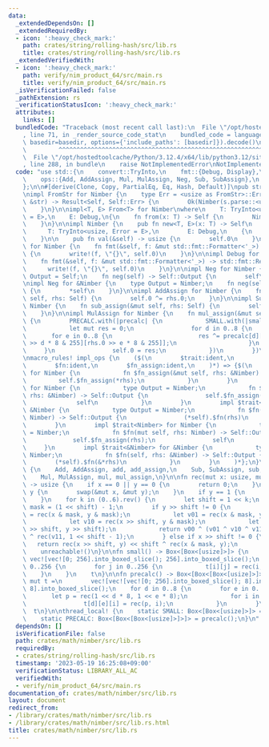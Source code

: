 ```yaml
---
data:
  _extendedDependsOn: []
  _extendedRequiredBy:
  - icon: ':heavy_check_mark:'
    path: crates/string/rolling-hash/src/lib.rs
    title: crates/string/rolling-hash/src/lib.rs
  _extendedVerifiedWith:
  - icon: ':heavy_check_mark:'
    path: verify/nim_product_64/src/main.rs
    title: verify/nim_product_64/src/main.rs
  _isVerificationFailed: false
  _pathExtension: rs
  _verificationStatusIcon: ':heavy_check_mark:'
  attributes:
    links: []
  bundledCode: "Traceback (most recent call last):\n  File \"/opt/hostedtoolcache/Python/3.12.4/x64/lib/python3.12/site-packages/onlinejudge_verify/documentation/build.py\"\
    , line 71, in _render_source_code_stat\n    bundled_code = language.bundle(stat.path,\
    \ basedir=basedir, options={'include_paths': [basedir]}).decode()\n          \
    \         ^^^^^^^^^^^^^^^^^^^^^^^^^^^^^^^^^^^^^^^^^^^^^^^^^^^^^^^^^^^^^^^^^^^^^^^^^^^^^^^^^\n\
    \  File \"/opt/hostedtoolcache/Python/3.12.4/x64/lib/python3.12/site-packages/onlinejudge_verify/languages/rust.py\"\
    , line 288, in bundle\n    raise NotImplementedError\nNotImplementedError\n"
  code: "use std::{\n    convert::TryInto,\n    fmt::{Debug, Display},\n    mem::swap,\n\
    \    ops::{Add, AddAssign, Mul, MulAssign, Neg, Sub, SubAssign},\n    str::FromStr,\n\
    };\n\n#[derive(Clone, Copy, PartialEq, Eq, Hash, Default)]\npub struct Nimber(usize);\n\
    \nimpl FromStr for Nimber {\n    type Err = <usize as FromStr>::Err;\n    fn from_str(s:\
    \ &str) -> Result<Self, Self::Err> {\n        Ok(Nimber(s.parse::<usize>()?))\n\
    \    }\n}\n\nimpl<T, E> From<T> for Nimber\nwhere\n    T: TryInto<usize, Error\
    \ = E>,\n    E: Debug,\n{\n    fn from(x: T) -> Self {\n        Nimber(x.try_into().unwrap())\n\
    \    }\n}\n\nimpl Nimber {\n    pub fn new<T, E>(x: T) -> Self\n    where\n  \
    \      T: TryInto<usize, Error = E>,\n        E: Debug,\n    {\n        Self::from(x)\n\
    \    }\n\n    pub fn val(&self) -> usize {\n        self.0\n    }\n}\n\nimpl Display\
    \ for Nimber {\n    fn fmt(&self, f: &mut std::fmt::Formatter<'_>) -> std::fmt::Result\
    \ {\n        write!(f, \"{}\", self.0)\n    }\n}\n\nimpl Debug for Nimber {\n\
    \    fn fmt(&self, f: &mut std::fmt::Formatter<'_>) -> std::fmt::Result {\n  \
    \      write!(f, \"{}\", self.0)\n    }\n}\n\nimpl Neg for Nimber {\n    type\
    \ Output = Self;\n    fn neg(self) -> Self::Output {\n        self\n    }\n}\n\
    \nimpl Neg for &Nimber {\n    type Output = Nimber;\n    fn neg(self) -> Self::Output\
    \ {\n        *self\n    }\n}\n\nimpl AddAssign for Nimber {\n    fn add_assign(&mut\
    \ self, rhs: Self) {\n        self.0 ^= rhs.0;\n    }\n}\n\nimpl SubAssign for\
    \ Nimber {\n    fn sub_assign(&mut self, rhs: Self) {\n        self.0 ^= rhs.0;\n\
    \    }\n}\n\nimpl MulAssign for Nimber {\n    fn mul_assign(&mut self, rhs: Self)\
    \ {\n        PRECALC.with(|precalc| {\n            SMALL.with(|small| {\n    \
    \            let mut res = 0;\n                for d in 0..8 {\n             \
    \       for e in 0..8 {\n                        res ^= precalc[d][e][small[self.0\
    \ >> d * 8 & 255][rhs.0 >> e * 8 & 255]];\n                    }\n           \
    \     }\n                self.0 = res;\n            })\n        })\n    }\n}\n\
    \nmacro_rules! impl_ops {\n    ($(\n        $trait:ident,\n        $trait_assign:ident,\n\
    \        $fn:ident,\n        $fn_assign:ident,\n    )*) => {$(\n        impl $trait_assign<&Nimber>\
    \ for Nimber {\n            fn $fn_assign(&mut self, rhs: &Nimber) {\n       \
    \         self.$fn_assign(*rhs);\n            }\n        }\n        impl $trait<&Nimber>\
    \ for Nimber {\n            type Output = Nimber;\n            fn $fn(mut self,\
    \ rhs: &Nimber) -> Self::Output {\n                self.$fn_assign(*rhs);\n  \
    \              self\n            }\n        }\n        impl $trait<Nimber> for\
    \ &Nimber {\n            type Output = Nimber;\n            fn $fn(self, rhs:\
    \ Nimber) -> Self::Output {\n                (*self).$fn(rhs)\n            }\n\
    \        }\n        impl $trait<Nimber> for Nimber {\n            type Output\
    \ = Nimber;\n            fn $fn(mut self, rhs: Nimber) -> Self::Output {\n   \
    \             self.$fn_assign(rhs);\n                self\n            }\n   \
    \     }\n        impl $trait<&Nimber> for &Nimber {\n            type Output =\
    \ Nimber;\n            fn $fn(self, rhs: &Nimber) -> Self::Output {\n        \
    \        (*self).$fn(&*rhs)\n            }\n        }\n    )*};\n}\n\nimpl_ops!\
    \ {\n    Add, AddAssign, add, add_assign,\n    Sub, SubAssign, sub, sub_assign,\n\
    \    Mul, MulAssign, mul, mul_assign,\n}\n\nfn rec(mut x: usize, mut y: usize)\
    \ -> usize {\n    if x == 0 || y == 0 {\n        return 0;\n    }\n    if x <\
    \ y {\n        swap(&mut x, &mut y);\n    }\n    if y == 1 {\n        return x;\n\
    \    }\n    for k in (0..6).rev() {\n        let shift = 1 << k;\n        let\
    \ mask = (1 << shift) - 1;\n        if y >> shift != 0 {\n            let v00\
    \ = rec(x & mask, y & mask);\n            let v01 = rec(x & mask, y >> shift);\n\
    \            let v10 = rec(x >> shift, y & mask);\n            let v11 = rec(x\
    \ >> shift, y >> shift);\n            return v00 ^ (v01 ^ v10 ^ v11) << shift\
    \ ^ rec(v11, 1 << shift - 1);\n        } else if x >> shift != 0 {\n         \
    \   return rec(x >> shift, y) << shift ^ rec(x & mask, y);\n        }\n    }\n\
    \    unreachable!()\n}\n\nfn small() -> Box<[Box<[usize]>]> {\n    let mut t =\
    \ vec![vec![0; 256].into_boxed_slice(); 256].into_boxed_slice();\n    for i in\
    \ 0..256 {\n        for j in 0..256 {\n            t[i][j] = rec(i, j);\n    \
    \    }\n    }\n    t\n}\n\nfn precalc() -> Box<[Box<[Box<[usize]>]>]> {\n    let\
    \ mut t =\n        vec![vec![vec![0; 256].into_boxed_slice(); 8].into_boxed_slice();\
    \ 8].into_boxed_slice();\n    for d in 0..8 {\n        for e in 0..8 {\n     \
    \       let p = rec(1 << d * 8, 1 << e * 8);\n            for i in 0..256 {\n\
    \                t[d][e][i] = rec(p, i);\n            }\n        }\n    }\n  \
    \  t\n}\n\nthread_local! {\n    static SMALL: Box<[Box<[usize]>]> = small();\n\
    \    static PRECALC: Box<[Box<[Box<[usize]>]>]> = precalc();\n}\n"
  dependsOn: []
  isVerificationFile: false
  path: crates/math/nimber/src/lib.rs
  requiredBy:
  - crates/string/rolling-hash/src/lib.rs
  timestamp: '2023-05-19 16:25:08+09:00'
  verificationStatus: LIBRARY_ALL_AC
  verifiedWith:
  - verify/nim_product_64/src/main.rs
documentation_of: crates/math/nimber/src/lib.rs
layout: document
redirect_from:
- /library/crates/math/nimber/src/lib.rs
- /library/crates/math/nimber/src/lib.rs.html
title: crates/math/nimber/src/lib.rs
---
```

